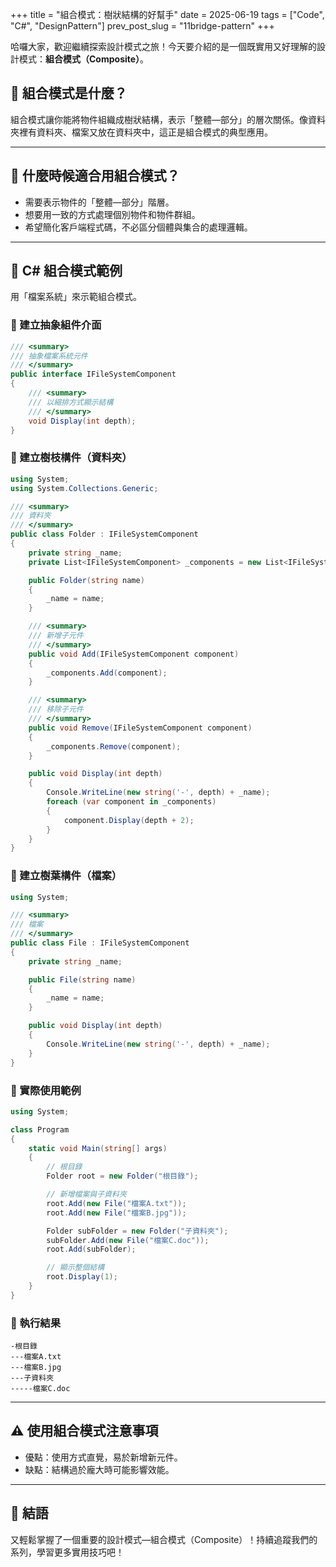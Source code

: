 +++
title = "組合模式：樹狀結構的好幫手"
date = 2025-06-19
tags = ["Code", "C#", "DesignPattern"]
prev_post_slug = "11bridge-pattern"
+++

哈囉大家，歡迎繼續探索設計模式之旅！今天要介紹的是一個既實用又好理解的設計模式：**組合模式（Composite）**。

## 🌟 組合模式是什麼？

組合模式讓你能將物件組織成樹狀結構，表示「整體—部分」的層次關係。像資料夾裡有資料夾、檔案又放在資料夾中，這正是組合模式的典型應用。

---

## 🤔 什麼時候適合用組合模式？

- 需要表示物件的「整體—部分」階層。
- 想要用一致的方式處理個別物件和物件群組。
- 希望簡化客戶端程式碼，不必區分個體與集合的處理邏輯。

---

## 📁 C# 組合模式範例

用「檔案系統」來示範組合模式。

### 📄 建立抽象組件介面

```csharp
/// <summary>
/// 抽象檔案系統元件
/// </summary>
public interface IFileSystemComponent
{
    /// <summary>
    /// 以縮排方式顯示結構
    /// </summary>
    void Display(int depth);
}
```

### 📁 建立樹枝構件（資料夾）

```csharp
using System;
using System.Collections.Generic;

/// <summary>
/// 資料夾
/// </summary>
public class Folder : IFileSystemComponent
{
    private string _name;
    private List<IFileSystemComponent> _components = new List<IFileSystemComponent>();

    public Folder(string name)
    {
        _name = name;
    }

    /// <summary>
    /// 新增子元件
    /// </summary>
    public void Add(IFileSystemComponent component)
    {
        _components.Add(component);
    }

    /// <summary>
    /// 移除子元件
    /// </summary>
    public void Remove(IFileSystemComponent component)
    {
        _components.Remove(component);
    }

    public void Display(int depth)
    {
        Console.WriteLine(new string('-', depth) + _name);
        foreach (var component in _components)
        {
            component.Display(depth + 2);
        }
    }
}
```

### 📄 建立樹葉構件（檔案）

```csharp
using System;

/// <summary>
/// 檔案
/// </summary>
public class File : IFileSystemComponent
{
    private string _name;

    public File(string name)
    {
        _name = name;
    }

    public void Display(int depth)
    {
        Console.WriteLine(new string('-', depth) + _name);
    }
}
```

### 🚀 實際使用範例

```csharp
using System;

class Program
{
    static void Main(string[] args)
    {
        // 根目錄
        Folder root = new Folder("根目錄");

        // 新增檔案與子資料夾
        root.Add(new File("檔案A.txt"));
        root.Add(new File("檔案B.jpg"));

        Folder subFolder = new Folder("子資料夾");
        subFolder.Add(new File("檔案C.doc"));
        root.Add(subFolder);

        // 顯示整個結構
        root.Display(1);
    }
}
```

### 🎯 執行結果

```
-根目錄
---檔案A.txt
---檔案B.jpg
---子資料夾
-----檔案C.doc
```

---

## ⚠️ 使用組合模式注意事項

- 優點：使用方式直覺，易於新增新元件。
- 缺點：結構過於龐大時可能影響效能。

---

## 🎉 結語

又輕鬆掌握了一個重要的設計模式—組合模式（Composite）！持續追蹤我們的系列，學習更多實用技巧吧！
